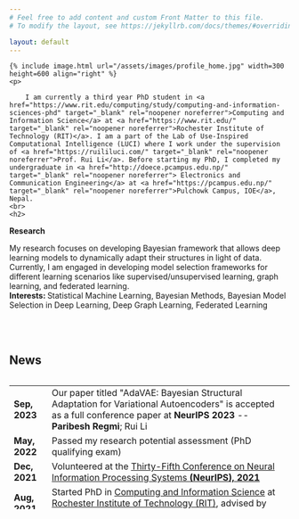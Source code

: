 ```yaml
---
# Feel free to add content and custom Front Matter to this file.
# To modify the layout, see https://jekyllrb.com/docs/themes/#overriding-theme-defaults

layout: default
---
```


<div class="home">

    {% include image.html url="/assets/images/profile_home.jpg" width=300 height=600 align="right" %}
    <p> 
        
        I am currently a third year PhD student in <a href="https://www.rit.edu/computing/study/computing-and-information-sciences-phd" target="_blank" rel="noopener noreferrer">Computing and Information Science</a> at <a href="https://www.rit.edu/" target="_blank" rel="noopener noreferrer">Rochester Institute of Technology (RIT)</a>. I am a part of the Lab of Use-Inspired Computational Intelligence (LUCI) where I work under the supervision of <a href="https://ruililuci.com/" target="_blank" rel="noopener noreferrer">Prof. Rui Li</a>. Before starting my PhD, I completed my undergraduate in <a href="http://doece.pcampus.edu.np/" target="_blank" rel="noopener noreferrer"> Electronics and Communication Engineering</a> at <a href="https://pcampus.edu.np/" target="_blank" rel="noopener noreferrer">Pulchowk Campus, IOE</a>, Nepal.
    <br>
    <h2>
 <b>Research</b>
 </h2>
 My research focuses on developing Bayesian framework that allows deep learning models to dynamically adapt their structures in light of data. Currently, I am engaged in developing model selection frameworks for different learning scenarios like supervised/unsupervised learning, graph learning, and federated learning. <br>
    <b>Interests: </b> Statistical Machine Learning, Bayesian Methods, Bayesian Model Selection in Deep Learning, Deep Graph Learning, Federated Learning
    </p><br> <br>

<h2>
 <b>News</b>
 </h2>
 <div class="updates" style="height: 17em; overflow-y: scroll;">
     <table>
      <tr>
        <td><b>Sep, 2023</b></td>
        <td> Our paper titled "AdaVAE: Bayesian Structural Adaptation for Variational Autoencoders" is accepted as a full conference paper at <b>NeurIPS 2023</b> -- <b>Paribesh Regmi</b>; Rui Li</td>
      </tr>
      <tr>
        <td><b>May, 2022</b></td>
        <td> Passed my research potential assessment (PhD qualifying exam)</td>
      </tr>
      <tr>
        <td><b>Dec, 2021</b></td>
        <td> Volunteered at the <a href="https://nips.cc/Conferences/2021" target="_blank" rel="noopener noreferrer"> Thirty-Fifth Conference on Neural Information Processing Systems <b>(NeurIPS), 2021</b></a> </td>
      </tr>
      <tr>
        <td><b>Aug, 2021</b></td>
        <td> Started PhD in <a href="https://www.rit.edu/computing/study/computing-and-information-sciences-phd" target="_blank" rel="noopener noreferrer">Computing and Information Science</a> at <a href="https://www.rit.edu/" target="_blank" rel="noopener noreferrer">Rochester Institute of Technology (RIT)</a>, advised by <a href="https://ruililuci.com/" target="_blank" rel="noopener noreferrer">Prof. Rui Li</a></td>
      </tr>
      <tr>
        <td><b>May, 2021</b></td>
        <td>Promoted to Solutions Engineer at <a href="https://www.logpoint.com/en/" target="_blank" rel="noopener noreferrer">LogPoint</a></td>
      </tr>
      <tr>
        <td><b>Oct, 2018</b></td>
        <td>Joined <a href="https://www.logpoint.com/en/" target="_blank" rel="noopener noreferrer">LogPoint</a>, a SIEM company as an Associate Solutions Engineer</td>
      </tr>
      <tr>
        <td><b>Sep, 2018</b></td>
        <td>Successfully completed an undergraduate degree in <a href="http://doece.pcampus.edu.np/" target="_blank" rel="noopener noreferrer"> Electronics and Communication Engineering</a> at <a href="https://pcampus.edu.np/" target="_blank" rel="noopener noreferrer">Pulchowk Campus, IOE</a>, Nepal </td>
      </tr>
     </table>
 </div>
